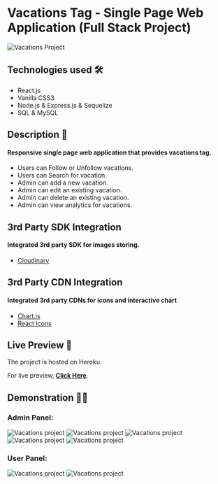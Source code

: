 # Vacations Tag - Single Page Web Application (Full Stack Project)

<img src='https://i.imgur.com/7OpU7pZ.png' alt='Vacations Project'>

## Technologies used 🛠️
* React.js
* Vanilla CSS3
* Node.js & Express.js & Sequelize
* SQL & MySQL

## Description 📝
#### Responsive single page web application that provides vacations tag.
- Users can Follow or Unfollow vacations.
- Users can Search for vacation.
- Admin can add a new vacation.
- Admin can edit an existing vacation.
- Admin can delete an existing vacation.
- Admin can view analytics for vacations.

## 3rd Party SDK Integration
#### Integrated 3rd party SDK for images storing.

- <a href='https://cloudinary.com/'>Cloudinary</a>

## 3rd Party CDN Integration
#### Integrated 3rd party CDNs for icons and interactive chart

- <a href='https://www.chartjs.org/'>Chart.js</a>
- <a href='https://react-icons.github.io/react-icons/'>React Icons</a>

## Live Preview 🔗
The project is hosted on Heroku.

For live preview, <strong><a href='https://travilgo.herokuapp.com/'>Click Here</a></strong>.

## Demonstration 🤹‍♂️
### Admin Panel:
<img src='https://s6.gifyu.com/images/ezgif-6-fb0a3fb53d8d.gif' alt='Vacations project'>

<img src='https://s6.gifyu.com/images/ezgif-5-b6eed07fc9db.gif' alt='Vacations project'>

<img src='https://s6.gifyu.com/images/ezgif-5-abb8bbb6f864.gif' alt='Vacations project'>

<img src='https://s6.gifyu.com/images/ezgif-5-9986ff0f9eae.gif' alt='Vacations project'>

<img src='https://s6.gifyu.com/images/ezgif-5-d5e6f7722297.gif' alt='Vacations project'>

### User Panel:
<img src='https://s6.gifyu.com/images/ezgif-5-2265e3d537fe.gif' alt='Vacations project'>

<img src='https://s6.gifyu.com/images/ezgif-5-3741b41da190.gif' alt='Vacations project'>
